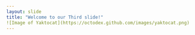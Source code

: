 ```yaml
---
layout: slide
title: "Welcome to our Third slide!"
![Image of Yaktocat](https://octodex.github.com/images/yaktocat.png)
---
```

